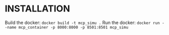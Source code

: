 # INSTALLATION
Build the docker: `docker build -t mcp_simu .`
Run the docker: `docker run --name mcp_container -p 8000:8000 -p 8501:8501 mcp_simu`

